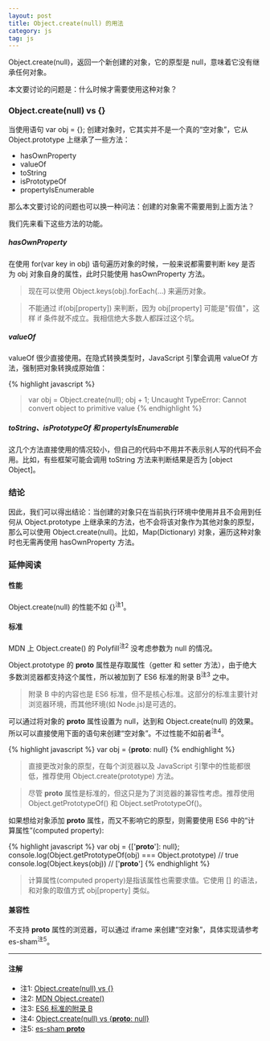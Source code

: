 ```yaml
---
layout: post
title: Object.create(null) 的用法
category: js
tag: js
---
```


Object.create(null)，返回一个新创建的对象，它的原型是 null，意味着它没有继承任何对象。

本文要讨论的问题是：什么时候才需要使用这种对象？

### Object.create(null) vs {}

当使用语句 var obj = {}; 创建对象时，它其实并不是一个真的“空对象”，它从 Object.prototype 上继承了一些方法：

  * hasOwnProperty
  * valueOf
  * toString
  * isPrototypeOf
  * propertyIsEnumerable

那么本文要讨论的问题也可以换一种问法：创建的对象需不需要用到上面方法？

我们先来看下这些方法的功能。

##### hasOwnProperty

在使用 for(var key in obj) 语句遍历对象的时候，一般来说都需要判断 key 是否为 obj 对象自身的属性，此时只能使用 hasOwnProperty 方法。

>现在可以使用 Object.keys(obj).forEach(...) 来遍历对象。

>不能通过 if(obj[property]) 来判断，因为 obj[property] 可能是"假值"，这样 if 条件就不成立。我相信绝大多数人都踩过这个坑。

##### valueOf

valueOf 很少直接使用。在隐式转换类型时，JavaScript 引擎会调用 valueOf 方法，强制把对象转换成原始值：

{% highlight javascript %}
> var obj = Object.create(null);
> obj + 1;
Uncaught TypeError: Cannot convert object to primitive value
{% endhighlight %}

##### toString、isPrototypeOf 和 propertyIsEnumerable

这几个方法直接使用的情况较小，但自己的代码中不用并不表示别人写的代码不会用。比如，有些框架可能会调用 toString 方法来判断结果是否为 [object Object]。

### 结论

因此，我们可以得出结论：当创建的对象只在当前执行环境中使用并且不会用到任何从 Object.prototype 上继承来的方法，也不会将该对象作为其他对象的原型，那么可以使用 Object.create(null)。比如，Map(Dictionary) 对象，遍历这种对象时也无需再使用 hasOwnProperty 方法。

### 延伸阅读

#### 性能

Object.create(null) 的性能不如 {}<sup>注1</sup>。

#### 标准

MDN 上 Object.create() 的 Polyfill<sup>注2</sup> 没考虑参数为 null 的情况。

Object.prototype 的 __proto__ 属性是存取属性（getter 和 setter 方法），由于绝大多数浏览器都支持这个属性，所以被加到了 ES6 标准的附录 B<sup>注3</sup> 之中。

>附录 B 中的内容也是 ES6 标准，但不是核心标准。这部分的标准主要针对浏览器环境，而其他环境(如 Node.js)是可选的。

可以通过将对象的 __proto__ 属性设置为 null，达到和 Object.create(null) 的效果。所以可以直接使用下面的语句来创建“空对象”。不过性能不如前者<sup>注4</sup>。

{% highlight javascript %}
var obj = {__proto__: null}
{% endhighlight %}

>直接更改对象的原型，在每个浏览器以及 JavaScript 引擎中的性能都很低，推荐使用 Object.create(prototype) 方法。

>尽管 __proto__ 属性是标准的，但这只是为了浏览器的兼容性考虑。推荐使用 Object.getPrototypeOf() 和 Object.setPrototypeOf()。

如果想给对象添加 __proto__ 属性，而又不影响它的原型，则需要使用 ES6 中的“计算属性”(computed property):

{% highlight javascript %}
var obj = {['__proto__']: null};
console.log(Object.getPrototypeOf(obj) === Object.prototype) // true
console.log(Object.keys(obj)) // ['__proto__']
{% endhighlight %}

>计算属性(computed property)是指该属性也需要求值。它使用 [] 的语法，和对象的取值方式 obj[property] 类似。

#### 兼容性

不支持 __proto__ 属性的浏览器，可以通过 iframe 来创建“空对象”，具体实现请参考 es-sham<sup>注5</sup>。

---

#### 注解
* 注1: [Object.create(null) vs {}](https://jsperf.com/object-create-null-vs-literal/2)
* 注2: [MDN Object.create()](https://developer.mozilla.org/en-US/docs/Web/JavaScript/Reference/Global_Objects/Object/create)
* 注3: [ES6 标准的附录 B](http://www.ecma-international.org/ecma-262/6.0/#sec-additional-properties-of-the-object.prototype-object)
* 注4: [Object.create(null) vs {__proto__: null}](https://jsperf.com/object-create-null-vs-literal/24)
* 注5: [es-sham __proto__](https://github.com/es-shims/es5-shim/blob/master/es5-sham.js#LC195)


[1]: http://stackoverflow.com/questions/32262809/is-it-bad-practice-to-use-object-createnull-versus
[2]: http://ferrante.pl/frontend/javascript/objectcreate-history-and-memory-leaks/
[3]: http://javascript.crockford.com/prototypal.html
[4]: http://www.devthought.com/2012/01/18/an-object-is-not-a-hash/
[5]: http://www.2ality.com/2012/01/objects-as-maps.html
[6]: http://hax.iteye.com/blog/1663476
[7]: https://www.nczonline.net/blog/2008/07/10/naked-javascript-objects/
